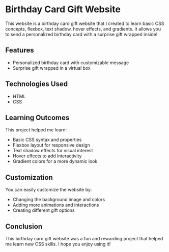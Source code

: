 # Birthday Card Gift Website
This website is a birthday card gift website that I created to learn basic CSS concepts, flexbox, text shadow, hover effects, and gradients. It allows you to send a personalized birthday card with a surprise gift wrapped inside!

## Features

* Personalized birthday card with customizable message
* Surprise gift wrapped in a virtual box

## Technologies Used

* HTML
* CSS

## Learning Outcomes

This project helped me learn:

* Basic CSS syntax and properties
* Flexbox layout for responsive design
* Text shadow effects for visual interest
* Hover effects to add interactivity
* Gradient colors for a more dynamic look

## Customization

You can easily customize the website by:

* Changing the background image and colors
* Adding more animations and interactions
* Creating different gift options

## Conclusion

This birthday card gift website was a fun and rewarding project that helped me learn new CSS skills. I hope you enjoy using it!
